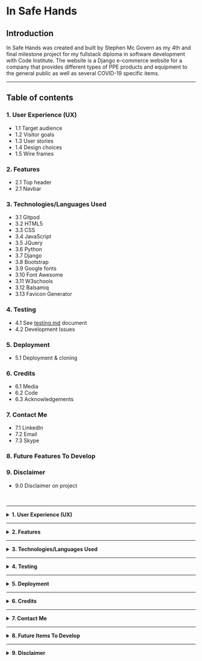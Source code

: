 # **In Safe Hands** #

<!-- ![Image of site on several devices]() -->

## **Introduction** ##

In Safe Hands was created and built by Stephen Mc Govern as my 4th and final milestone project for my fullstack diploma in software development with Code Institute. The website is a Django e-commerce website for a company that provides different types of PPE products and equipment to the general public as well as several COVID-19 specific items. 

<hr>

## **Table of contents** ## 

### **1. User Experience (UX)** ###
* 1.1 Target audience
* 1.2 Visitor goals
* 1.3 User stories
* 1.4 Design choices
* 1.5 Wire frames

### **2. Features** ###
* 2.1 Top header
* 2.1 Navbar

### **3. Technologies/Languages Used** ###
* 3.1 Gitpod
* 3.2 HTML5
* 3.3 CSS
* 3.4 JavaScript
* 3.5 JQuery
* 3.6 Python
* 3.7 Django
* 3.8 Bootstrap 
* 3.9 Google fonts
* 3.10 Font Awesome
* 3.11 W3schools
* 3.12 Balsamiq 
* 3.13 Favicon Generator

### **4. Testing** ###
* 4.1 See [testing.md](testing.md) document
* 4.2 Development Issues

### **5. Deployment** ###
* 5.1 Deployment & cloning

### **6. Credits** ###
* 6.1 Media
* 6.2 Code 
* 6.3 Acknowledgements

### **7. Contact Me** ###
* 7.1 LinkedIn
* 7.2 Email
* 7.3 Skype

### **8. Future Features To Develop** ###

### **9. Disclaimer** ###
* 9.0 Disclaimer on project

<br>
<hr>

<details>
<summary><strong>
1. User Experience (UX)
</strong></summary>
<br>

#### **1.1 - Target Audience** ####

* The website is aimed at users who are looking to purchase various types of PPE equipment that the company provides. The website is a B2C (Business to consumer) website and is not aimed at the B2B (Business to business market) 

#### **1.2 - Visitor goals** #### 

* As a user of the site my goals are:

#### **1.3 - User Stories** ####

#### **1.4 - Design Choices** ####
<br>

**FONTS**

* For the website i decided to use the google font style of Josefin Sans. The idea of this typeface is to be geometric, elegant, with a vintage feeling. It is inspired by geometric sans serif designs from the 1920s. The link to the Josefin Sans font on Google Font can be found by clicking: [Here](https://fonts.google.com/specimen/Josefin+Sans#standard-styles)

![Image of Josefin Sans font](/media/readme_images/josefin_sans_image.png)

**ICONS**

* I have also incorporated icons throughout the website as they offer the user a more positive and intuitive user experience. All the icons that i have used came from Font Awesome website The link to the Font Awesome website can be found by clicking: [Here](https://fontawesome.com/)

**COLOURS**

* The primary colour i decided on for the website was the colour blue, specifically the colour #1fb4ff

* ![Image of #1fb4ff](/media/readme_images/1fb4ff.png)

* I chose the color blue because blue is typically associated with credibility, trust, knowledge, professionalism, cleanliness and calming. All of these qualities are valued in the medical/health industry which meant that blue was the ideal choice for this project.

* For the secondary colours i used the website Coolors to decide on which additional colour combination to use. Coolors is free website that uses a generator to run through different colours and palettes that will match and compliment the colours you have selected so far. The website can be found by clicking this link: [Click Here](https://coolors.co/)

* The full palette of colours i decided on to go with can be viewed below:

INSERT COLOUR PALLETTE HERE 

**IMAGES**

* All of the imagery i used for the website was taken from Unsplash. Unsplash is a platform powered by a community of creators that have provided hundreds of thousands of their own photos for others to use in their projects free of charge as long as they abide by the Unsplash licence terms and conditons. These T&C's can be viewed by clicking [Here](https://unsplash.com/license) 

#### **1.5 - Wire Frames** ####

</details>
<hr>

<details>
<summary><strong>
2. Features
</strong></summary>
<br>

#### **2.1 - Top header** ####

* The top header on the page consists of 3 separate items. The company brand/logo occupies the top left 3rd of the screen. If the user clicks on the company brand/name the user will be be brought back to the homepage.

![Image of brand/logo](media/readme_images/brand:logo.png)

* The center of the screen is occupied by the search bar. Here users can search for items in the store by typing in a key/search word. If that word is in the name or description of the product then the page will return a list of those products for the user to view. If there are no items that match the search/keyword then no products will be displayed on the products page and the user will see the message 0 Products found for "(search/keyword)". If the user doesn't enter a search/keyword and just presses the search button then they will be brought to the all products page where all of the products available are listed. 

![Image of search bar](media/readme_images/search_bar.png)

* The right hand side of the header is where the user login and shopping cart are located. Here users can see at a glance if anything is in their cart and if so the value of those items.

![Image of shopping cart](media/readme_images/shopping_cart.png)

* If they click on the user icon they will, depending on if they are logged in or not, see different account management options. 

![Image of user icon](media/readme_images/user_account.png)

#### **2.2 - The Navbar** ####

* The navbar is a bootstrap navbar that contains 4 separate dropdown menus to allow users to easily navigate the site. The first dropdown is the one that will allow users to shop for different type of PPE products that the site offers.   

![Image of Shop PPE dropdown](media/readme_images/shop_dropdown.png)

* The second dropdown item will bring users to the about us page where user can read a bit more information about the company.

![Image of about us dropdown](media/readme_images/about_us.png)

* The third dropdown is the one for up to date information on Covid-19.

![Image of covid numbers dropdown](media/readme_images/covid_numbers.png)

* The final dropdown will bring the users to the contact us page. 

![Image of contact us dropdown](media/readme_images/contact_us.png)

* On mobile devices the navbar will shrink and can be opened by the user if they click on the hamburger icon on the top left of the page. After clicking all of the items will again be visible for the user to navigate the site. 

![Image of Navbar on mobile](media/readme_images/navbar_opened.png)

#### ** - Toasts** ####

* To provide for a better user experience on the site i have used Bootstrap Toasts to provide users with feedback when they commit a specific action, adding an item to the cart for example. I have tried out several different toasts that incorporate images, cart totals, cart summaries and free shipping points. After trying all of these out on the site i decided i would keep the toast messaging to a small summary of each user action.

* Each toast has also been colour coded for each category of success, error, warning and info so the user will know at a glance if their action has been successful or not. 

</details>
<hr>

<details>
<summary><strong>
3. Technologies/Languages Used
</strong></summary>
<br>

* 3.1 - [Gitpod](https://www.gitpod.io/) - Is the IDE recommended for Code Institute students and the one i chose to develop this project in.
* 3.2 - [HTML5](https://html.com/html5/#What_is_HTML) - This is the markup language i used for this project.<br>
* 3.3 - [CSS](https://en.wikipedia.org/wiki/CSS) - I used CSS to help alter and adjust the presentation of the website to create a pleasant user experience.<br>
* 3.4 - [JavaScript](https://en.wikipedia.org/wiki/JavaScript) - JavaScript often abbreviated as JS, is a programming language that conforms to the ECMAScript specification. Alongside HTML and CSS, JavaScript is one of the core technologies of the World Wide Web.<br>
* 3.5 - [JQuery](https://jquery.com/) - jQuery is a fast, small, and feature-rich JavaScript library. It makes things like HTML document traversal and manipulation, event handling, animation, and Ajax much simpler with an easy-to-use API that works across a multitude of browsers.
* 3.6 - [Python](https://www.python.org/) - Python is an interpreted high-level general-purpose programming language. Python's design philosophy emphasizes code readability with its notable use of significant indentation. Its language constructs as well as its object-oriented approach aim to help programmers write clear, logical code for small and large-scale projects.
* 3.7 - [Django](https://www.djangoproject.com/) - Django is a high-level Python web framework that encourages rapid development and clean, pragmatic design. Built by experienced developers, it takes care of much of the hassle of web development, so you can focus on writing your app without needing to reinvent the wheel. It’s free and open source.
* 3.8 - [Bootstrap](https://getbootstrap.com/) - Bootstrap is a free and open-source CSS framework directed at responsive, mobile-first front-end web development. It contains CSS- and JavaScript-based design templates for typography, forms, buttons, navigation, and other interface components.
* 3.9 - [Google fonts](https://fonts.google.com/) - Launched in 2010 Google Fonts is a library of 1,023 free licensed font families. For this project i went with the google font of Josefin Sans.
* 3.10 - [Font Awesome](https://fontawesome.com/) - Font awesome is world's most popular and easiest to use icon set. Users have access to thousands of different icons that will cover nearly every icon you are looking for and incorporating them into your website is very easy. 
* 3.11 - [W3schools](https://www.w3schools.com/) - One of the first ports of call for any developer. It has a vast amount of content and code tutorials that will help explain how code works. A great free resource for every developer. 
* 3.12 - [Balsamiq](https://balsamiq.com/) - Balsamiq Wireframes is a small graphical tool to sketch out user interfaces for websites and web / desktop / mobile applications. I used Balsamiq to formulate my initial ideas for the site so i could visualize how the site would look and also be able to gage the scope of the project. 
* 3.13 - [Favicon](https://favicon.io/favicon-generator/) - A free and simple website that allows you to create, build and customize your Favicons for your own site.
</details>
<hr>

<details>
<summary><strong>
4. Testing
</strong></summary>

<br>

#### **4.1 The testing.md file** ####

* Testing information can be found in the [testing.md](testing.md) file.

#### **4.2 Development Issues** ####
<br>

**1. SECRET_KEY Issue**

**PROBLEM**

* When I began building the project I started to make commits to Github. After making some commits I received an email from Django saying I had inadvertently exposed my secret key. The email I received is below. 

* "GitGuardian has detected the following Django Secret Key exposed within your GitHub account."

Details
- Secret type: Django Secret Key
- Repository: smcgdub/MS4_In_Safe_Hands
- Pushed date: September 6th 2021, 16:42:54 UTC

#### **Solution** ####

* To rectify this I discarded the secret key that was initially created during the project set up. I then replaced the secret key with the code on line 25 of the settings.py file which is: `SECRET_KEY = os.environ.get('SECRET_KEY')`

* I then created a brand new secret key and have stored this in my Gitpod variables. I stopped and restarted the workspace and ran the project using `python3 manage.py runserver` Everything is now running as normal and the new SECRET_KEY is secured and no longer exposed and the old one has been discarded. 

**2. Toasts Issue**

**PROBLEM**

* During development i was going to use the Bootstrap toasts to provide feedback to a user when they completed various actions on the site. The Boutique Ado project provided some tutorials on how to install these. However when i followed the Boutique Ado tutorial i found that my toasts were not being displayed when i added an item to the shopping cart.

**SOLUTIONS TRIED**

* The first thing i did was to inspect the page after adding an item to the checkout to see if the element was being generated. The 2 screenshots below confirmed that the elements were in fact being generated. 

![Image of toast element 1](media/readme_images/toast_inspect_1.png)

![Image of toast element 2](media/readme_images/toast_inspect_2.png)

* The screenshot below also shows that the item was added to the cart and the information was being generated, but just wasn't displaying. 

![Image of toast element 3](media/readme_images/toast_inspect_3.png)

* Once i knew the element was being generated i looked on Google and Bootstrap as to why this might not have been generated. I also checked on slack. After speaking with tutor support the solution we found was i needed th change the `<script>` at the bottom of the page to: `<script src="https://code.jquery.com/jquery-3.5.1.min.js" integrity="sha256-9/aliU8dGd2tb6OSsuzixeV4y/faTqgFtohetphbbj0=" crossorigin="anonymous"></script>`

* I have tested the site and this appears to have resolved the issue. The toasts are displaying as normal. 

</details>

<hr>

<details>
<summary><strong>
5. Deployment
</strong></summary>
</details>
<hr>

<details>
<summary><strong>
6. Credits
</strong></summary>
<br>

#### **6.1 Media** ####

The products PNG images i have sourced from various free PNG sites. The individual list of the images can be found below

**PRODUCTS**

* **N95 Mask**<br>
Link to the original image: [Here](https://www.pngwing.com/en/free-png-itipy)
All credits belongs to the owner of the image (DMCA) and the image is provided under non-commercial use

* **KN95 Mask**<br>
Link to the original image: [Here](https://www.pngwing.com/en/free-png-vcpqz)
All credits belongs to the owner of the image (DMCA) and the image is provided under non-commercial use

* **Surgical Mask**<br>
Link to the original image: [Here](https://www.pngwing.com/en/free-png-vwteu)
All credits belongs to the owner of the image (DMCA) and the image is provided under non-commercial use

* **Face Shield**<br>
Link to the original image: [Here](https://pngtree.com/freepng/medical-face-mask-or-shield-realistic-plastic-face-shield-side-view-transparent-plastic-helmet-covid-19-quarantine-concept_5390600.html)
<br>
All credits belongs to the owner of the image (Me&Art) whose profile can be found [Here](https://pngtree.com/me%26art_6843833?type=1)

* **Rapid Antigen Test**<br>
Link to the original image: [Here](https://pngtree.com/freepng/coronavirus-test-used-to-detect-the-corona-virus-in-humans_5870822.html)
<br>
All credits belongs to the owner of the image (Iwan100) whose profile can be found [Here](https://pngtree.com/iwan100_28265876?type=1)

* **Rapid PCR Test**<br>
Link to the original image: [Here](https://pngtree.com/freepng/rapid-test_6581523.html)
<br>
All credits belongs to the owner of the image (Best Pixel) whose profile can be found [Here](https://pngtree.com/best-pixel_32692878?type=1)

* **Infrared Thermometer**<br>
Link to the original image: [Here](https://pngtree.com/freepng/infrared-thermometer-design-vector-cartoon_5510126.html)
<br>
All credits belongs to the owner of the image (p4pranstudio) whose profile can be found [Here](https://pngtree.com/p4pranstudio_18640515?type=1)

* **Disposable Gloves**<br>
Link to the original image: [Here](https://www.pngwing.com/en/free-png-viuej)
<br>
All credits belongs to the owner of the image (DMCA) and the image is provided under non-commercial use

* **Disposable Gown**<br>
Link to the original image: [Here](https://www.pngwing.com/en/free-png-xfpch)
<br>
All credits belongs to the owner of the image (DMCA) and the image is provided under non-commercial use

* **Hand Sanitizer**<br>
Link to the original image: [Here](https://www.pngwing.com/en/free-png-texpw)
All credits belongs to the owner of the image (DMCA) and the image is provided under non-commercial use

* **75% Alcohol wipes**<br>
Link to original image: [Here](https://pngtree.com/freepng/yellow-and-blue-contrast-disinfection-wipes-3d-element_5487423.html)
<br>
All credit belongs to the owner of the image (Air), whose profile can be found [Here](https://pngtree.com/air_14779142?type=1)

#### **6.2 Code** ####

* All of the data on the covid numbers page is provided by Our World In Data. All credit for the charts, map, table and daily statistics goes to Our World Data who allow for the reproduction of this data free of charge once it is credited and the source is listed. The original link to the source of the data can be found by clicking here: https://ourworldindata.org/grapher/daily-covid-cases-deaths?tab=map&country=~OWID_WRL 

#### **6.3 Acknowledgements** ####

* Thank you to all of the tutor team at Code Institute who were always on hand whenever i needed their support.
* A big thank you to my mentor Dick Vlaanderen who always gives me great feedback on my ideas and is able to point me in the right direction.
* A final big thank you to all of the other students, CI alumni and CI staff who were always willing to help out and advise on the official CI Slack channels.

</details>
<hr>

<details>
<summary><strong>
7. Contact Me
</strong></summary>
<br>
If you need to reach me i can be contacted via the three methods below:

* 7.1 - [LinkedIn](https://www.linkedin.com/in/stephenmcgovern01/)
* 7.2 - [Email](mailto:stephen_xyz1@hotmail.com)<br>
* 7.3 - [Skype](https://join.skype.com/invite/ndruMu7qVuKZ)

</details>
<hr>

<details>
<summary><strong>
8. Future Items To Develop
</strong></summary>

</details>
<hr>

<details>
<summary><strong>
9. Disclaimer
</strong></summary>
<br>

* This website and all of its content was completed for my final assessment project with Code Institute. The site is strictly for educational purposes only.

</details>